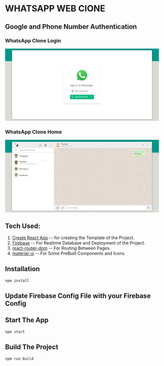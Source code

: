 # WHATSAPP WEB ClONE

## Google and Phone Number Authentication

### WhatsApp Clone Login

![Alt text](./src/images/whatsapp__login.jpg)

### WhatsApp Clone Home

![Alt text](./src/images/whatsapp__home.jpg)

## Tech Used:

1. [Create React App](https://github.com/facebook/create-react-app) -- for creating the Template of the Project.
2. [Firebase](https://github.com/firebase) -- For Realtime Database and Deployment of the Project.
3. [react-router-dom](https://github.com/ReactTraining/react-router) -- For Routing Between Pages.
4. [material-ui](https://github.com/mui-org/material-ui) -- For Some PreBuilt Components and Icons.

## Installation

```
npm install
```

## Update Firebase Config File with your Firebase Config

## Start The App

```
npm start
```

## Build The Project

```
npm run build
```

